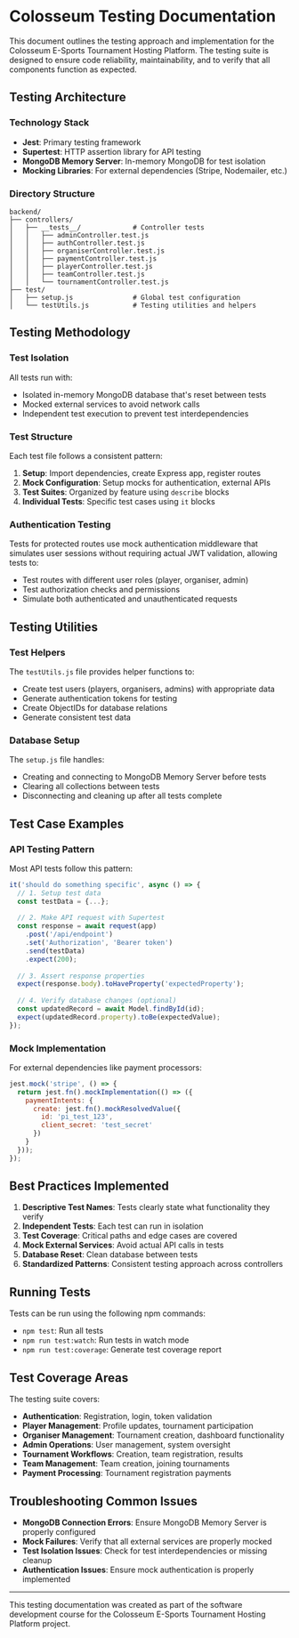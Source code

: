 # Colosseum Testing Documentation

This document outlines the testing approach and implementation for the Colosseum E-Sports Tournament Hosting Platform. The testing suite is designed to ensure code reliability, maintainability, and to verify that all components function as expected.

## Testing Architecture

### Technology Stack

- **Jest**: Primary testing framework
- **Supertest**: HTTP assertion library for API testing
- **MongoDB Memory Server**: In-memory MongoDB for test isolation
- **Mocking Libraries**: For external dependencies (Stripe, Nodemailer, etc.)

### Directory Structure

```
backend/
├── controllers/
│   ├── __tests__/             # Controller tests
│   │   ├── adminController.test.js
│   │   ├── authController.test.js
│   │   ├── organiserController.test.js
│   │   ├── paymentController.test.js
│   │   ├── playerController.test.js
│   │   ├── teamController.test.js
│   │   └── tournamentController.test.js
├── test/
│   ├── setup.js               # Global test configuration
│   └── testUtils.js           # Testing utilities and helpers
```

## Testing Methodology

### Test Isolation

All tests run with:
- Isolated in-memory MongoDB database that's reset between tests
- Mocked external services to avoid network calls
- Independent test execution to prevent test interdependencies

### Test Structure

Each test file follows a consistent pattern:

1. **Setup**: Import dependencies, create Express app, register routes
2. **Mock Configuration**: Setup mocks for authentication, external APIs
3. **Test Suites**: Organized by feature using `describe` blocks
4. **Individual Tests**: Specific test cases using `it` blocks

### Authentication Testing

Tests for protected routes use mock authentication middleware that simulates user sessions without requiring actual JWT validation, allowing tests to:

- Test routes with different user roles (player, organiser, admin)
- Test authorization checks and permissions
- Simulate both authenticated and unauthenticated requests

## Testing Utilities

### Test Helpers

The `testUtils.js` file provides helper functions to:

- Create test users (players, organisers, admins) with appropriate data
- Generate authentication tokens for testing
- Create ObjectIDs for database relations
- Generate consistent test data

### Database Setup

The `setup.js` file handles:

- Creating and connecting to MongoDB Memory Server before tests
- Clearing all collections between tests
- Disconnecting and cleaning up after all tests complete

## Test Case Examples

### API Testing Pattern

Most API tests follow this pattern:

```javascript
it('should do something specific', async () => {
  // 1. Setup test data
  const testData = {...};
  
  // 2. Make API request with Supertest
  const response = await request(app)
    .post('/api/endpoint')
    .set('Authorization', 'Bearer token')
    .send(testData)
    .expect(200);
  
  // 3. Assert response properties
  expect(response.body).toHaveProperty('expectedProperty');
  
  // 4. Verify database changes (optional)
  const updatedRecord = await Model.findById(id);
  expect(updatedRecord.property).toBe(expectedValue);
});
```

### Mock Implementation

For external dependencies like payment processors:

```javascript
jest.mock('stripe', () => {
  return jest.fn().mockImplementation(() => ({
    paymentIntents: {
      create: jest.fn().mockResolvedValue({
        id: 'pi_test_123',
        client_secret: 'test_secret'
      })
    }
  }));
});
```

## Best Practices Implemented

1. **Descriptive Test Names**: Tests clearly state what functionality they verify
2. **Independent Tests**: Each test can run in isolation
3. **Test Coverage**: Critical paths and edge cases are covered
4. **Mock External Services**: Avoid actual API calls in tests
5. **Database Reset**: Clean database between tests
6. **Standardized Patterns**: Consistent testing approach across controllers

## Running Tests

Tests can be run using the following npm commands:

- `npm test`: Run all tests
- `npm run test:watch`: Run tests in watch mode
- `npm run test:coverage`: Generate test coverage report

## Test Coverage Areas

The testing suite covers:

- **Authentication**: Registration, login, token validation
- **Player Management**: Profile updates, tournament participation
- **Organiser Management**: Tournament creation, dashboard functionality
- **Admin Operations**: User management, system oversight
- **Tournament Workflows**: Creation, team registration, results
- **Team Management**: Team creation, joining tournaments
- **Payment Processing**: Tournament registration payments

## Troubleshooting Common Issues

- **MongoDB Connection Errors**: Ensure MongoDB Memory Server is properly configured
- **Mock Failures**: Verify that all external services are properly mocked
- **Test Isolation Issues**: Check for test interdependencies or missing cleanup
- **Authentication Issues**: Ensure mock authentication is properly implemented

---

This testing documentation was created as part of the software development course for the Colosseum E-Sports Tournament Hosting Platform project.
